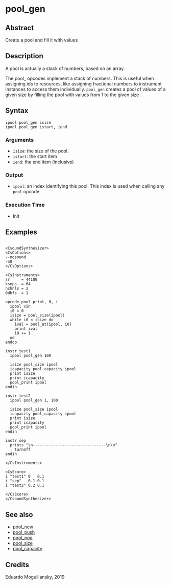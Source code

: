 # pool_gen

## Abstract

Create a pool and fill it with values


## Description

A pool is actually a stack of numbers, based on an array.

The pool_ opcodes implement a stack of numbers. This is useful when assigning
ids to resources, like assigning fractional numbers to instrument instances to
access them individually. `pool_gen` creates a pool of values of a given size by
filling the pool with values from 1 to the given size

## Syntax

    ipool pool_gen isize
    ipool pool_gen istart, iend


### Arguments

* `isize`: the size of the pool.
* `istart`: the start item
* `iend`: the end item (inclusive)

### Output

* `ipool`: an index identifying this pool. This index is used when calling any
  `pool` opcode

### Execution Time

* Init

## Examples

```csound 

<CsoundSynthesizer>
<CsOptions>
--nosound
-m0
</CsOptions>

<CsInstruments>
sr     = 44100
ksmps  = 64
nchnls = 2
0dbfs  = 1

opcode pool_print, 0, i
  ipool xin
  i0 = 0
  isize = pool_size(ipool)
  while i0 < isize do
    ival = pool_at(ipool, i0)
    print ival
    i0 += 1
  od
endop

instr test1
  ipool pool_gen 100

  isize pool_size ipool
  icapacity pool_capacity ipool
  print isize
  print icapacity
  pool_print ipool
endin

instr test2
  ipool pool_gen 1, 100

  isize pool_size ipool
  icapacity pool_capacity ipool
  print isize
  print icapacity
  pool_print ipool
endin

instr sep
  prints "\n--------------------------------\n\n"
  ; turnoff
endin

</CsInstruments>

<CsScore>
i "test1" 0   0.1
i "sep"   0.1 0.1
i "test2" 0.2 0.1

</CsScore>
</CsoundSynthesizer>

```

## See also

* [pool_new](pool_new.md)
* [pool_push](pool_push.md)
* [pool_pop](pool_pop.md)
* [pool_size](pool_size.md)
* [pool_capacity](pool_capacity.md)


## Credits

Eduardo Moguillansky, 2019
